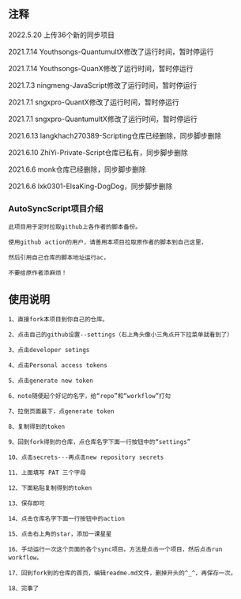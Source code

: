 ## 注释
2022.5.20 上传36个新的同步项目

2021.7.14 Youthsongs-QuantumultX修改了运行时间，暂时停运行

2021.7.14 Youthsongs-QuanX修改了运行时间，暂时停运行

2021.7.3 ningmeng-JavaScript修改了运行时间，暂时停运行

2021.7.1 sngxpro-QuantX修改了运行时间，暂时停运行

2021.7.1 sngxpro-QuantumultX修改了运行时间，暂时停运行

2021.6.13 langkhach270389-Scripting仓库已经删除，同步脚步删除

2021.6.10 ZhiYi-Private-Script仓库已私有，同步脚步删除

2021.6.6 monk仓库已经删除，同步脚步删除

2021.6.6 lxk0301-ElsaKing-DogDog，同步脚步删除

### AutoSyncScript项目介绍
```
此项目用于定时拉取github上各作者的脚本备份。

使用github action的用户，请善用本项目拉取原作者的脚本到自己这里，

然后引用自己仓库的脚本地址运行ac，

不要给原作者添麻烦！
```

## 使用说明
```
1、直接fork本项目到你自己的仓库。

2、点击自己的github设置--settings（右上角头像小三角点开下拉菜单就看到了）

3、点击developer setings

4、点击Personal access tokens

5、点击generate new token

6、note随便起个好记的名字，给“repo”和“workflow”打勾

7、拉倒页面最下，点generate token

8、复制得到的token

9、回到fork得到的仓库，点仓库名字下面一行按钮中的“settings”

10、点击secrets---再点击new repository secrets

11、上面填写 PAT 三个字母

12、下面粘贴复制得到的token

13、保存即可

14、点击仓库名字下面一行按钮中的action

15、点击右上角的star，添加一课星星

16、手动运行一次这个页面的各个sync项目。方法是点击一个项目，然后点击run workflow。

17、回到fork到的仓库的首页，编辑readme.md文件，删掉开头的^_^，再保存一次。

18、完事了

```
